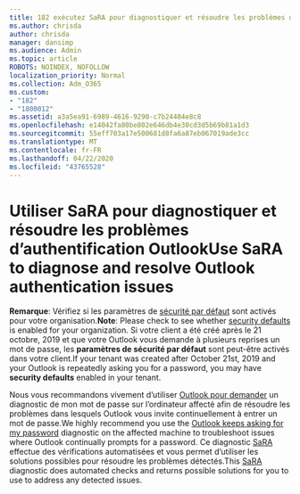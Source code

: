 ```yaml
---
title: 182 exécutez SaRA pour diagnostiquer et résoudre les problèmes d’authentification Outlook
ms.author: chrisda
author: chrisda
manager: dansimp
ms.audience: Admin
ms.topic: article
ROBOTS: NOINDEX, NOFOLLOW
localization_priority: Normal
ms.collection: Adm_O365
ms.custom:
- "182"
- "1800012"
ms.assetid: a3a5ea91-6989-4616-9290-c7b24484e8c8
ms.openlocfilehash: e14042fa80be802e646db4e30cd3d5b69b81a1d3
ms.sourcegitcommit: 55eff703a17e500681d8fa6a87eb067019ade3cc
ms.translationtype: MT
ms.contentlocale: fr-FR
ms.lasthandoff: 04/22/2020
ms.locfileid: "43765528"
---
```

# <a name="use-sara-to-diagnose-and-resolve-outlook-authentication-issues"></a><span data-ttu-id="74e52-102">Utiliser SaRA pour diagnostiquer et résoudre les problèmes d’authentification Outlook</span><span class="sxs-lookup"><span data-stu-id="74e52-102">Use SaRA to diagnose and resolve Outlook authentication issues</span></span>

<span data-ttu-id="74e52-103">**Remarque**: Vérifiez si les paramètres de [sécurité par défaut](https://aka.ms/securitydefaults) sont activés pour votre organisation.</span><span class="sxs-lookup"><span data-stu-id="74e52-103">**Note**: Please check to see whether [security defaults](https://aka.ms/securitydefaults) is enabled for your organization.</span></span> <span data-ttu-id="74e52-104">Si votre client a été créé après le 21 octobre, 2019 et que votre Outlook vous demande à plusieurs reprises un mot de passe, les **paramètres de sécurité par défaut** sont peut-être activés dans votre client.</span><span class="sxs-lookup"><span data-stu-id="74e52-104">If your tenant was created after October 21st, 2019 and your Outlook is repeatedly asking you for a password, you may have **security defaults** enabled in your tenant.</span></span>

<span data-ttu-id="74e52-105">Nous vous recommandons vivement d’utiliser [Outlook pour demander](https://aka.ms/SaRA-OutlookPwdPrompt-Alchemy) un diagnostic de mon mot de passe sur l’ordinateur affecté afin de résoudre les problèmes dans lesquels Outlook vous invite continuellement à entrer un mot de passe.</span><span class="sxs-lookup"><span data-stu-id="74e52-105">We highly recommend you use the [Outlook keeps asking for my password](https://aka.ms/SaRA-OutlookPwdPrompt-Alchemy) diagnostic on the affected machine to troubleshoot issues where Outlook continually prompts for a password.</span></span> <span data-ttu-id="74e52-106">Ce diagnostic [SaRA](https://diagnostics.office.com/#/) effectue des vérifications automatisées et vous permet d’utiliser les solutions possibles pour résoudre les problèmes détectés.</span><span class="sxs-lookup"><span data-stu-id="74e52-106">This [SaRA](https://diagnostics.office.com/#/) diagnostic does automated checks and returns possible solutions for you to use to address any detected issues.</span></span>
